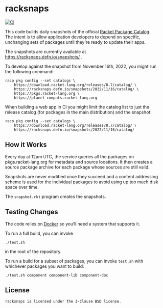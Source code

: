 # racksnaps

[![CI](https://github.com/Bogdanp/racksnaps/actions/workflows/push.yml/badge.svg)](https://github.com/Bogdanp/racksnaps/actions/workflows/push.yml)

This code builds daily snapshots of the official [Racket Package
Catalog].  The intent is to allow application developers to depend on
specific, unchanging sets of packages until they're ready to update
their apps.

The snapshots are currently available at https://racksnaps.defn.io/snapshots/ .

To develop against the snapshot from November 16th, 2022, you might
run the following command:

    raco pkg config --set catalogs \
        https://download.racket-lang.org/releases/8.7/catalog/ \
        https://racksnaps.defn.io/snapshots/2022/11/16/catalog/ \
        https://pkgs.racket-lang.org \
        https://planet-compats.racket-lang.org

When building a web app in CI you might limit the catalog list to just
the release catalog (for packages in the main distribution) and the
snapshot:

    raco pkg config --set catalogs \
        https://download.racket-lang.org/releases/8.7/catalog/ \
        https://racksnaps.defn.io/snapshots/2022/11/16/catalog/


## How it Works

Every day at 12am UTC, the service queries all the packages on
pkgs.racket-lang.org for metadata and source locations.  It then
creates a source package archive for each package whose sources are
still valid.

Snapshots are never modified once they succeed and a content
addressing scheme is used for the individual packages to avoid using
up too much disk space over time.

The `snapshot.rkt` program creates the snapshots.

## Testing Changes

The code relies on [Docker] so you'll need a system that supports it.

To run a full build, you can invoke

    ./test.sh

in the root of the repository.

To run a build for a subset of packages, you can invoke `test.sh` with
whichever packages you want to build:

    ./test.sh component component-lib component-doc


## License

    racksnaps is licensed under the 3-Clause BSD license.


[Racket Package Catalog]: https://pkgs.racket-lang.org/
[Docker]: https://www.docker.com/
